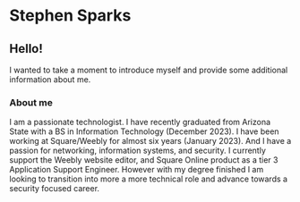 # Stephen Sparks
## Hello!
I wanted to take a moment to introduce myself and provide some additional information about me. 
### About me 
I am a passionate technologist. I have recently graduated from Arizona State with a BS in Information Technology (December 2023). I have been working at Square/Weebly for almost six years (January 2023). And I have a passion for networking, information systems, and security. I currently support the Weebly website editor, and Square Online product as a tier 3 Application Support Engineer. However with my degree finished I am looking to transition into more a more technical role and advance towards a security focused career. 

